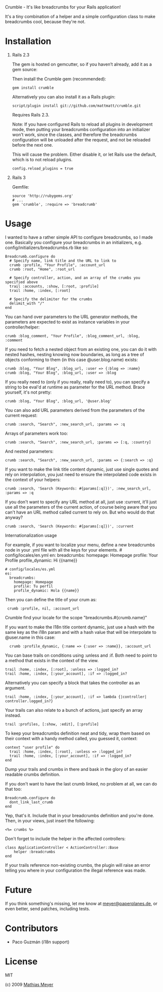 Crumble - It's like breadcrumbs for your Rails application!

It's a tiny combination of a helper and a simple configuration class to make breadcrumbs cool, because they're not.

Installation
============

1.  Rails 2.3

    The gem is hosted on gemcutter, so if you haven’t already, add it as a gem source:

    Then install the Crumble gem (recommended):

        gem install crumble

    Alternatively you can also install it as a Rails plugin:

        script/plugin install git://github.com/mattmatt/crumble.git

    Requires Rails 2.3.

    Note: If you have configured Rails to reload all plugins in development mode, then putting your breadcrumbs configuration into an initializer won't work, since the classes, and therefore the breadcrumbs configuration will be unloaded after the request, and not be reloaded before the next one.

    This will cause the problem. Either disable it, or let Rails use the default, which is to not reload plugins.

        config.reload_plugins = true

2.  Rails 3

    Gemfile:

        source 'http://rubygems.org'
        # ...
        gem 'crumble', :require => 'breadcrumb'

Usage
=====

I wanted to have a rather simple API to configure breadcrumbs, so I made one. Basically you configure your breadcrumbs in an initializers, e.g. config/initializers/breadcrumbs.rb like so:

    Breadcrumb.configure do
      # Specify name, link title and the URL to link to
      crumb :profile, "Your Profile", :account_url
      crumb :root, "Home", :root_url
      
      # Specify controller, action, and an array of the crumbs you specified above
      trail :accounts, :show, [:root, :profile]
      trail :home, :index, [:root]
      
      # Specify the delimiter for the crumbs
      delimit_with "/"
    end

You can hand over parameters to the URL generator methods, the parameters are expected to exist as instance variables in your controller/helper:

    crumb :blog_comment, "Your Profile", :blog_comment_url, :blog, :comment

If you need to fetch a nested object from an existing one, you can do it with nested hashes, nesting knowing now boundaries, as long as a tree of objects conforming to them (in this case @user.blog.name) exists:

    crumb :blog, "Your Blog", :blog_url, :user => {:blog => :name}
    crumb :blog, "Your Blog", :blog_url, :user => :blog

If you really need to (only if you really, really need to), you can specify a string to be eval'd at runtime as parameter for the URL method. Brace yourself, it's not pretty:

    crumb :blog, "Your Blog", :blog_url, '@user.blog'

You can also add URL parameters derived from the parameters of the current request:

    crumb :search, "Search", :new_search_url, :params => :q

Arrays of parameters work too:

    crumb :search, "Search", :new_search_url, :params => [:q, :country]

And nested parameters:

    crumb :search, "Search", :new_search_url, :params => {:search => :q}

If you want to make the link title content dynamic, just use single quotes and rely on interpolation, you just need to ensure the interpolated code exists in the context of your helpers:

    crumb :search, 'Search (Keywords: #{params[:q]})', :new_search_url, :params => :q

If you don't want to specify any URL method at all, just use :current, it'll just use all the parameters of the current action, of course being aware that you can't have an URL method called current to rely on. But who would do that anyway?

    crumb :search, 'Search (Keywords: #{params[:q]})', :current

Internationalization usage

For example, if you want to localize your menu, define a new breadcrumbs node in your .yml file with all the keys for your elements.
    # config/locales/en.yml
    en:
      breadcrumbs:
        homepage: Homepage
        profile: Your Profile
        profile_dynamic: Hi {{name}}

    # config/locales/es.yml
    es:
      breadcrumbs:
        homepage: Homepage
        profile: Tu perfil
        profile_dynamic: Hola {{name}}

Then you can define the title of your crum as:

     crumb :profile, nil, :account_url

Crumble find your locale for the scope "breadcrumbs.#{crumb.name}"

If you want to make the I18n title content dynamic, just use a hash with the same key as the i18n param and with a hash value that will be interpolate to @user.name in this case:

      crumb :profile_dynamic, {:name => {:user => :name}}, :account_url

You can base trails on conditions using :unless and :if. Both need to point to a method that exists in the context of the view.

    trail :home, :index, [:root], :unless => :logged_in?
    trail :home, :index, [:your_account], :if => :logged_in?

Alternatively you can specify a block that takes the controller as an argument.

    trail :home, :index, [:your_account], :if => lambda {|controller| controller.logged_in?}

Your trails can also relate to a bunch of actions, just specify an array instead.

    trail :profiles, [:show, :edit], [:profile]

To keep your breadcrumbs definition neat and tidy, wrap them based on their context with a handy method called, you guessed it, context:

    context "user profile" do
      trail :home, :index, [:root], :unless => :logged_in?
      trail :home, :index, [:your_account], :if => :logged_in?
    end

Dump your trails and crumbs in there and bask in the glory of an easier readable crumbs definition.

If you don't want to have the last crumb linked, no problem at all, we can do that too:

    Breadcrumb.configure do
      dont_link_last_crumb
    end

Yep, that's it. Include that in your breadcrumbs definition and you're done.
Then, in your views, just insert the following:

    <%= crumbs %>

Don't forget to include the helper in the affected controllers:

    class ApplicationController < ActionController::Base
        helper :breadcrumbs
    end

If your trails reference non-existing crumbs, the plugin will raise an error telling you where in your configuration the illegal reference was made.

Future
======

If you think something's missing, let me know at <meyer@paperplanes.de>, or even better, send patches, including tests.

Contributors
===========

* Paco Guzmán (i18n support)

License
=======

MIT

(c) 2009 [Mathias Meyer](http://www.paperplanes.de)
